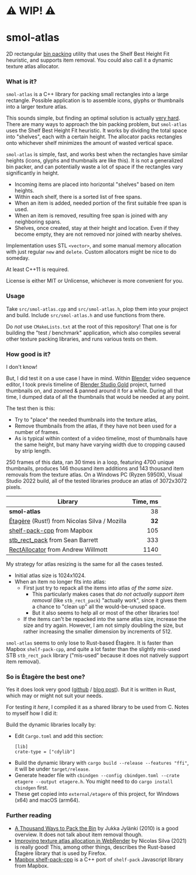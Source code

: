 # :warning: WIP! :warning:

# smol-atlas

2D rectangular [bin packing](https://en.wikipedia.org/wiki/Bin_packing_problem)
utility that uses the Shelf Best Height Fit heuristic, and supports item removal.
You could also call it a dynamic texture atlas allocator.

### What is it?

`smol-atlas` is a C++ library for packing small rectangles into a large rectangle.
Possible application is to assemble icons, glyphs or thumbnails into a larger
texture atlas.

This sounds simple, but finding an optimal solution is actually [very hard](https://en.wikipedia.org/wiki/NP-completeness).
There are many ways to approach the bin packing problem, but `smol-atlas` uses the Shelf Best
Height Fit heuristic.  It works by dividing the total space into "shelves", each with a certain height.
The allocator packs rectangles onto whichever shelf minimizes the amount of wasted vertical space.

`smol-atlas` is simple, fast, and works best when the rectangles have similar heights (icons, glyphs
and thumbnails are like this).  It is not a generalized bin packer, and can potentially waste a
lot of space if the rectangles vary significantly in height.

- Incoming items are placed into horizontal "shelves" based on item heights.
- Within each shelf, there is a sorted list of free spans.
- When an item is added, needed portion of the first suitable free span
  is used.
- When an item is removed, resulting free span is joined with any
  neighboring spans.
- Shelves, once created, stay at their height and location. Even if they
  become empty, they are not removed nor joined with nearby shelves.

Implementation uses STL `<vector>`, and some manual memory allocation
with just regular `new` and `delete`. Custom allocators might be nice to
do someday.

At least C++11 is required.

License is either MIT or Unlicense, whichever is more convenient for you.

### Usage

Take `src/smol-atlas.cpp` and `src/smol-atlas.h`, plop them into your project and build.
Include `src/smol-atlas.h` and use functions from there.

Do *not* use `CMakeLists.txt` at the root of this repository! That one is for building the "test / benchmark"
application, which also compiles several other texture packing libraries, and runs various tests on them.

### How good is it?

I don't know!

But, I did test it on a use case I have in mind. Within [Blender](https://www.blender.org/)
video sequence editor, I took previs timeline of [Blender Studio Gold](https://studio.blender.org/films/gold/) project,
turned thumbnails on, and zoomed & panned around it for a while. During all that time, I dumped data of all the thumbnails
that would be needed at any point.

The test then is this:
- Try to "place" the needed thumbnails into the texture atlas,
- Remove thumbnails from the atlas, if they have not been used for a number of frames.
- As is typical within context of a video timeline, most of thumbnails have the same height, but many have varying width due
  to cropping caused by strip length.

250 frames of this data, ran 30 times in a loop, featuring 4700 unique thumbnails, produces 146 thousand item additions and 
143 thousand item removals from the texture atlas. On a Windows PC (Ryzen 5950X), Visual Studio 2022 build, all of the tested
libraries produce an atlas of 3072x3072 pixels.

| Library | Time, ms |
|---------|---------:|
| **smol-atlas**                                                                                                | 38 |
| [Étagère](https://github.com/nical/etagere) (Rust!) from Nicolas Silva / Mozilla                              | **32** |
| [shelf-pack-cpp](https://github.com/mapbox/shelf-pack-cpp) from Mapbox                                        | 105 |
| [stb_rect_pack](https://github.com/nothings/stb/blob/master/stb_rect_pack.h) from Sean Barrett                | 333 |
| [RectAllocator](https://gist.github.com/andrewwillmott/f9124eb445df7b3687a666fe36d3dcdb) from Andrew Willmott | 1140 |

My strategy for atlas resizing is the same for all the cases tested.
- Initial atlas size is 1024x1024.
- When an item no longer fits into atlas:
  - First just try to repack all the items into atlas *of the same size*.
    - This particularly makes cases that *do not actually support item removal* (like `stb_rect_pack`) "actually work",
      since it gives them a chance to "clean up" all the would-be-unused space.
    - But it also seems to help all or most of the other libraries too!
  - If the items can't be repacked into the same atlas size, increase the size and try again. However, I am not
    simply doubling the size, but rather increasing the smaller dimension by increments of 512.

`smol-atlas` seems to only lose to Rust-based Étagère. It is faster than Mapbox `shelf-pack-cpp`, and quite a lot
faster than the slightly mis-used STB `stb_rect_pack` library ("mis-used" because it does not natively support
item removal).

### So is Étagère the best one?

Yes it does look very good ([github](https://github.com/nical/etagere) / [blog post](https://nical.github.io/posts/etagere.html)).
But it is written in Rust, which may or might not suit your needs.

For testing it *here*, I compiled it as a shared library to be used from C. Notes to myself how I did it:

Build the dynamic libraries locally by:
- Edit `Cargo.toml` and add this section:
  ```
  [lib]
  crate-type = ["cdylib"]
  ```
- Build the dynamic library with `cargo build --release --features "ffi"`, it will be under `target/release`.
- Generate header file with `cbindgen --config cbindgen.toml --crate etagere --output etagere.h`. You might need to do
  `cargo install cbindgen` first.
- These get copied into `external/etagere` of this project, for Windows (x64) and macOS (arm64).

### Further reading

- [A Thousand Ways to Pack the Bin](https://github.com/juj/RectangleBinPack/blob/master/RectangleBinPack.pdf) by Jukka Jylänki (2010)
  is a good overview. It does not talk about item removal though.
- [Improving texture atlas allocation in WebRender](https://nical.github.io/posts/etagere.html) by Nicolas Silva (2021) is really
  good! This, among other things, describes the Rust-based Étagère library that is used by Firefox.
- [Mapbox shelf-pack-cpp](https://github.com/mapbox/shelf-pack-cpp) is a C++ port of `shelf-pack` Javascript library from Mapbox.
